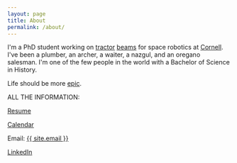 ```yaml
---
layout: page
title: About
permalink: /about/
---
```

I'm a PhD student working on [tractor][tractor] [beams][beams] for space robotics at [Cornell][lab]. I've been a plumber, an archer, a waiter, a nazgul, and an oregano salesman. I'm  one of the few people in the world with a Bachelor of Science in History. 

Life should be more [epic](http://en.wikipedia.org/wiki/Clarke%27s_three_laws). 
 
ALL THE INFORMATION:

[Resume][resume]

[Calendar][cal]

Email: <a href="mailto:{{ site.email }}">{{ site.email }}</a>

[LinkedIn](http://linkedin.com/in/benjaminzreinhardt)


[lab]:http://www.spacecraftresearch.com/
[cal]:/pages/calendar.html
[projects]:/projects
[resume]:/pages/bzr_resume.pdf
[tractor]: https://www.youtube.com/watch?v=Y-FXqIcmVHc
[beams]: https://www.youtube.com/watch?v=8lF_H1IqPiU
